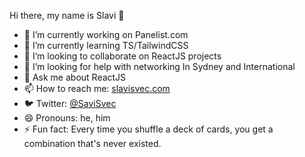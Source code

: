  Hi there, my name is Slavi 👋

- 🔭 I’m currently working on Panelist.com
- 🌱 I’m currently learning TS/TailwindCSS
- 👯 I’m looking to collaborate on ReactJS projects
- 🤔 I’m looking for help with networking In Sydney and International
- 💬 Ask me about ReactJS
- 📫 How to reach me: [slavisvec.com](slavisvec.com)
- 🐦 Twitter: [@SaviSvec](https://twitter.com/SlaviSvec)
- 😄 Pronouns: he, him
- ⚡ Fun fact: Every time you shuffle a deck of cards, you get a combination that's never existed.


